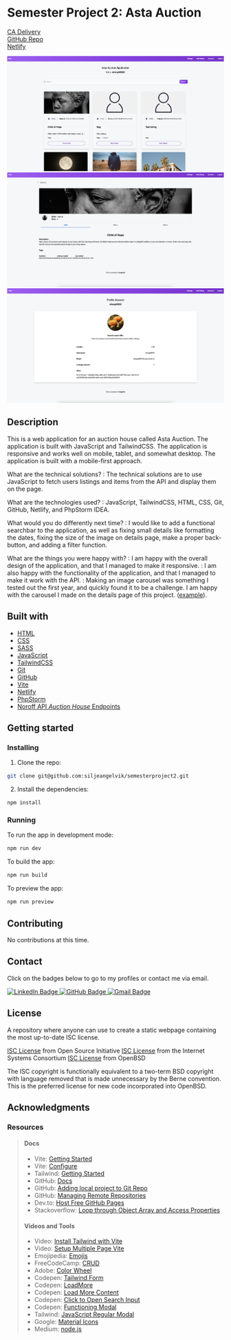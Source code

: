# Semester Project 2: Asta Auction

[CA Delivery](https://lms.noroff.no/mod/assign/view.php?id=83437)  
[GitHub Repo](https://github.com/siljeangelvik/semesterproject2)  
[Netlify](https://silje-semesterproject2.netlify.app/)

![Online Shop Home Page](./media/semester_project_2_home.png)
![Online Shop Details Page](./media/semester_project_2_details.png)
![Online Shop Profile Page](./media/semester_project_2_profile.png)

## Description

This is a web application for an auction house called Asta Auction. The application is built with JavaScript and
TailwindCSS. The application is responsive and works well on mobile, tablet, and somewhat desktop. The application is
built with a mobile-first approach.

What are the technical solutions?
: The technical solutions are to use JavaScript to fetch users listings and items from the API and display them on the
page.

What are the technologies used?
: JavaScript, TailwindCSS, HTML, CSS, Git, GitHub, Netlify, and PhpStorm IDEA.

What would you do differently next time?
: I would like to add a functional searchbar to the application, as well as fixing small details like formatting the
dates, fixing the size of the image on details page, make a proper back-button, and adding a filter function.

What are the things you were happy with?
: I am happy with the overall design of the application, and that I managed to make it responsive.
: I am also happy with the functionality of the application, and that I managed to make it work with the API.
: Making an image carousel was something I tested out the first year, and quickly found it to be a challenge. I am
happy with the carousel I made on the details page of this
project. ([example](https://silje-semesterproject2.netlify.app/details/index.html?id=cc5bfbc5-1944-49f4-b29c-7bccc671e076)).

## Built with

- [HTML](https://developer.mozilla.org/en-US/docs/Web/HTML)
- [CSS](https://developer.mozilla.org/en-US/docs/Web/CSS)
- [SASS](https://sass-lang.com/)
- [JavaScript](https://developer.mozilla.org/en-US/docs/Web/JavaScript)
- [TailwindCSS](https://tailwindcss.com/)
- [Git](https://training.github.com/downloads/github-git-cheat-sheet/)
- [GitHub](https://github.com/about)
- [Vite](https://vitejs.dev/)
- [Netlify](https://www.netlify.com/)
- [PhpStorm](https://www.jetbrains.com/phpstorm/)
- [Noroff API _Auction House_ Endpoints](https://docs.noroff.dev/auctionhouse-endpoints/authentication)

## Getting started

### Installing

1. Clone the repo:

```bash
git clone git@github.com:siljeangelvik/semesterproject2.git
```

2. Install the dependencies:

```
npm install
```

### Running

To run the app in development mode:

```bash
npm run dev
```

To build the app:

```bash
npm run build
```

To preview the app:

```bash
npm run preview
```

## Contributing

No contributions at this time.

## Contact

Click on the badges below to go to my profiles or contact me via email.

<a href = "https://www.linkedin.com/in/siljeangelvik/">
    <img src="https://img.shields.io/badge/LinkedIn-0A66C2.svg?style=for-the-badge&logo=LinkedIn&logoColor=white" alt="LinkedIn Badge" />
</a>
<a href = "https://github.com/siljeangelvik">
    <img src="https://img.shields.io/badge/GitHub-181717.svg?style=for-the-badge&logo=GitHub&logoColor=white" alt="GitHub Badge" />
</a>
<a href = "mailto: angelviksilje@gmail.com">
    <img src="https://img.shields.io/badge/Gmail-EA4335.svg?style=for-the-badge&logo=Gmail&logoColor=white" alt="Gmail Badge" />
</a>

## License

A repository where anyone can use to create a static webpage containing the most up-to-date ISC license.

[ISC License](https://opensource.org/licenses/ISC) from Open Source
Initiative [ISC License](https://www.isc.org/downloads/software-support-policy/isc-license/) from the Internet Systems
Consortium [ISC License](http://cvsweb.openbsd.org/cgi-bin/cvsweb/src/share/misc/license.template?rev=HEAD) from OpenBSD

The ISC copyright is functionally equivalent to a two-term BSD copyright with language removed that is made unnecessary
by the Berne convention. This is the preferred license for new code incorporated into OpenBSD.

## Acknowledgments

### Resources

> #### Docs
> - Vite: [Getting Started](https://vitejs.dev/guide/)
> - Vite: [Configure](https://vitejs.dev/config/#build-outdir)
> - Tailwind: [Getting Started](https://tailwindcss.com/docs/installation)
> - GitHub: [Docs](https://docs.github.com/en/rest/overview/permissions-required-for-fine-grained-personal-access-tokens)
> - GitHub: [Adding local project to Git Repo](https://gist.github.com/alexpchin/102854243cd066f8b88e)
> - GitHub: [Managing Remote Repositories](https://docs.github.com/en/get-started/getting-started-with-git/managing-remote-repositories#switching-remote-urls-from-https-to-ssh)
> - Dev.to: [Host Free GitHub Pages](https://dev.to/github/how-to-host-your-first-site-for-free-on-github-pages-45ob)
> - Stackoverflow: [Loop through Object Array and Access Properties](https://stackoverflow.com/questions/16626735/how-to-loop-through-an-array-containing-objects-and-access-their-properties)
> #### Videos and Tools
> - Video: [Install Tailwind with Vite](https://www.youtube.com/watch?v=c0UnSx06BCU)
> - Video: [Setup Multiple Page Vite](https://www.youtube.com/watch?v=STeKBm67l6M)
> - Emojipedia: [Emojis](https://emojipedia.org/)
> - FreeCodeCamp: [CRUD](https://www.freecodecamp.org/news/learn-crud-operations-in-javascript-by-building-todo-app/)
> - Adobe: [Color Wheel](https://color.adobe.com/create/color-wheel)
> - Codepen: [Tailwind Form](https://codepen.io/novenine/pen/xxKPrrG)
> - Codepen: [LoadMore](https://codepen.io/tutsplus/pen/XWERxrv)
> - Codepen: [Load More Content](https://codepen.io/huladesign/pen/NWqENmM)
> - Codepen: [Click to Open Search Input](https://codepen.io/matthieuSolente/pen/azVaNM?editors=0110)
> - Codepen: [Functioning Modal](https://codepen.io/f7deat/pen/JjROpPv)
> - Tailwind: [JavaScript Regular Modal](https://www.creative-tim.com/learning-lab/tailwind-starter-kit/documentation/javascript/modals/regular)
> - Google: [Material Icons](https://fonts.google.com/icons)
> - Medium: [node.js](https://medium.com/@sarthakmittal1461/to-build-login-sign-up-and-logout-restful-apis-with-node-js-using-jwt-authentication-f3d7287acca2)
